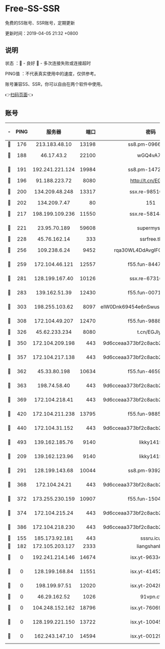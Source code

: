 # Free-SS-SSR

免费的SS账号、SSR账号，定期更新

更新时间：2019-04-05 21:32 +0800

## 说明

状态     ：🙂 - 良好 🙁 - 多次连接失败或连接超时

PING值   ：不代表真实使用中的速度，仅供参考。

账号兼容SS、SSR，你可以自由在两个软件中使用。

👉[扫码页面](https://liesauer.github.io/Free-SS-SSR/)👈

## 账号

|-|PING|服务器|端口|密码|加密方式|区域|
|:----:|:----:|:-----:|-----:|:----:|:----:|:----:|
|🙂|176|213.183.48.10|13198|ss8.pm-09661555|rc4-md5|RU|
|🙂|188|46.17.43.2|22100|wGQ4vA7D|aes-256-gcm|RU|
|🙂|191|192.241.221.124|19984|ss8.pm-14722221|aes-256-cfb|US|
|🙂|196|91.188.223.72|8080|http://t.cn/EGJIyrl|rc4-md5|RU|
|🙂|200|134.209.48.248|13317|ssx.re-98510998|aes-256-cfb|US|
|🙂|202|134.209.7.47|80|151|chacha20|US|
|🙂|217|198.199.109.236|11550|ssx.re-58148686|aes-256-cfb|US|
|🙂|221|23.95.70.189|59608|supermyssr|chacha20-ietf|US|
|🙂|228|45.76.162.14|333|ssrfree.tk|rc4|SG|
|🙂|256|109.238.6.24|9452|rqa30WL4DdAvgIFG6Fs3znzTa|aes-256-cfb|FR|
|🙂|259|172.104.46.121|12557|f55.fun-84475038|aes-256-cfb|SG|
|🙂|281|128.199.167.40|10126|ssx.re-67316869|aes-256-cfb|SG|
|🙂|283|139.162.51.39|12430|f55.fun-00710009|aes-256-cfb|SG|
|🙂|303|198.255.103.62|8097|eIW0Dnk69454e6nSwuspv9DmS201tQ0D|aes-256-cfb|US|
|🙂|308|172.104.49.207|12470|f55.fun-98888236|aes-256-cfb|SG|
|🙂|326|45.62.233.234|8080|t.cn/EGJIyrl|rc4-md5|CA|
|🙂|350|172.104.209.198|443|9d6cceaa373bf2c8acb22e60b6a58be6|aes-256-cfb|US|
|🙂|357|172.104.217.138|443|9d6cceaa373bf2c8acb22e60b6a58be6|aes-256-cfb|US|
|🙂|362|45.33.80.198|10634|f55.fun-46596927|aes-256-cfb|US|
|🙂|363|198.74.58.40|443|9d6cceaa373bf2c8acb22e60b6a58be6|aes-256-cfb|US|
|🙂|369|172.104.218.41|443|9d6cceaa373bf2c8acb22e60b6a58be6|aes-256-cfb|US|
|🙂|420|172.104.211.238|13795|f55.fun-98857408|aes-256-cfb|US|
|🙂|440|172.104.31.152|443|9d6cceaa373bf2c8acb22e60b6a58be6|aes-256-cfb|US|
|🙂|493|139.162.185.76|9140|likky1415|aes-256-cfb|DE|
|🙂|209|139.162.123.96|9140|likky1415|aes-256-cfb|JP|
|🙂|291|128.199.143.68|10044|ss8.pm-93920348|aes-256-cfb|SG|
|🙂|368|172.104.24.21|443|9d6cceaa373bf2c8acb22e60b6a58be6|aes-256-cfb|US|
|🙂|372|173.255.230.159|10907|f55.fun-15045227|aes-256-cfb|US|
|🙂|374|172.104.215.24|443|9d6cceaa373bf2c8acb22e60b6a58be6|aes-256-cfb|US|
|🙂|386|172.104.218.230|443|9d6cceaa373bf2c8acb22e60b6a58be6|aes-256-cfb|US|
|🙁|155|185.173.92.181|443|sssru.icu|rc4-md5|RU|
|🙁|182|172.105.203.127|2333|liangshanbo|chacha20|JP|
|🙁|0|192.241.214.146|14674|isx.yt-96334607|aes-256-cfb|US|
|🙁|0|128.199.168.84|11551|isx.yt-41452908|aes-256-cfb|SG|
|🙁|0|198.199.97.51|12020|isx.yt-20428296|aes-256-cfb|US|
|🙁|0|46.29.162.52|1026|91vpn.cf|rc4-md5|RU|
|🙁|0|104.248.152.162|18796|isx.yt-76069686|aes-256-cfb|SG|
|🙁|0|128.199.221.150|13722|isx.yt-10045081|aes-256-cfb|SG|
|🙁|0|162.243.147.10|14594|isx.yt-00129224|aes-256-cfb|US|

